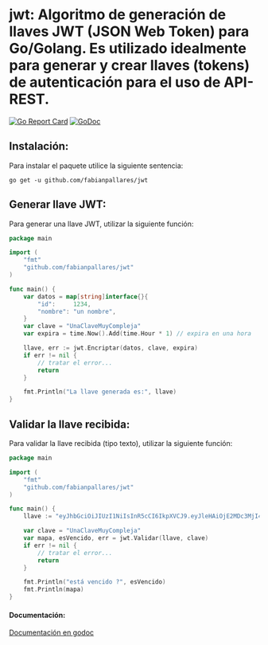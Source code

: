 # jwt: Algoritmo de generación de llaves JWT (JSON Web Token) para Go/Golang. Es utilizado idealmente para generar y crear llaves (tokens) de autenticación para el uso de API-REST. 

[![Go Report Card](https://goreportcard.com/badge/github.com/fabianpallares/jwt)](https://goreportcard.com/report/github.com/fabianpallares/jwt) [![GoDoc](https://godoc.org/github.com/fabianpallares/jwt?status.svg)](https://godoc.org/github.com/fabianpallares/jwt)

## Instalación:
Para instalar el paquete utilice la siguiente sentencia:
```
go get -u github.com/fabianpallares/jwt
```

## Generar llave JWT:
Para generar una llave JWT, utilizar la siguiente función:

```GO
package main

import (
    "fmt"
    "github.com/fabianpallares/jwt"
)

func main() {
	var datos = map[string]interface{}{
		"id":     1234,
		"nombre": "un nombre",
	}
	var clave = "UnaClaveMuyCompleja"
	var expira = time.Now().Add(time.Hour * 1) // expira en una hora

	llave, err := jwt.Encriptar(datos, clave, expira)
	if err != nil {
		// tratar el error...
		return
	}

	fmt.Println("La llave generada es:", llave)
}
```

## Validar la llave recibida:
Para validar la llave recibida (tipo texto), utilizar la siguiente función:

```GO
package main

import (
    "fmt"
    "github.com/fabianpallares/jwt"
)

func main() {
    llave := "eyJhbGciOiJIUzI1NiIsInR5cCI6IkpXVCJ9.eyJleHAiOjE2MDc3MjI4MzAsImlhdCI6MTYwNzcxOTIzMCwiaWQiOjEyMzQsIm5vbWJyZSI6InVuIG5vbWJyZSIsInV1aWQiOiI4MDJkNDIyMy02ZGI1LTQ1MTgtOTI3Yy1lMWMwZTBjYjljNDIifQ._9jAVfRZnVe67hVPrm6NWDfn98aI-TJs5Nv4bzUW0P0"

	var clave = "UnaClaveMuyCompleja"
	var mapa, esVencido, err = jwt.Validar(llave, clave)
	if err != nil {
		// tratar el error...
		return
	}

    fmt.Println("está vencido ?", esVencido)
    fmt.Println(mapa)
}
```
#### Documentación:
[Documentación en godoc](https://godoc.org/github.com/fabianpallares/jwt)